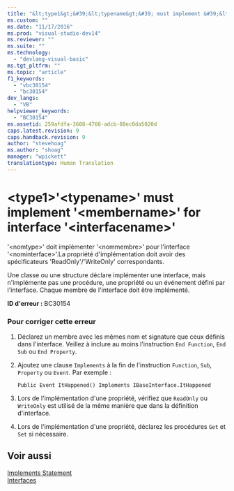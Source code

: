 ```yaml
---
title: "&lt;type1&gt;&#39;&lt;typename&gt;&#39; must implement &#39;&lt;membername&gt;&#39; for interface &#39;&lt;interfacename&gt;&#39; | Microsoft Docs"
ms.custom: ""
ms.date: "11/17/2016"
ms.prod: "visual-studio-dev14"
ms.reviewer: ""
ms.suite: ""
ms.technology: 
  - "devlang-visual-basic"
ms.tgt_pltfrm: ""
ms.topic: "article"
f1_keywords: 
  - "vbc30154"
  - "bc30154"
dev_langs: 
  - "VB"
helpviewer_keywords: 
  - "BC30154"
ms.assetid: 259afdfa-3608-4760-adcb-88ec0da5020d
caps.latest.revision: 9
caps.handback.revision: 9
author: "stevehoag"
ms.author: "shoag"
manager: "wpickett"
translationtype: Human Translation
---
```

# &lt;type1&gt;&#39;&lt;typename&gt;&#39; must implement &#39;&lt;membername&gt;&#39; for interface &#39;&lt;interfacename&gt;&#39;
'\<nomtype\>' doit implémenter '\<nommembre\>' pour l'interface '\<nominterface\>'.La propriété d'implémentation doit avoir des spécificateurs 'ReadOnly'\/'WriteOnly' correspondants.  
  
 Une classe ou une structure déclare implémenter une interface, mais n'implémente pas une procédure, une propriété ou un événement défini par l'interface.  Chaque membre de l'interface doit être implémenté.  
  
 **ID d'erreur :** BC30154  
  
### Pour corriger cette erreur  
  
1.  Déclarez un membre avec les mêmes nom et signature que ceux définis dans l'interface.  Veillez à inclure au moins l'instruction `End Function`, `End Sub` ou `End Property`.  
  
2.  Ajoutez une clause `Implements` à la fin de l'instruction `Function`, `Sub`, `Property` ou `Event`.  Par exemple :  
  
    ```  
    Public Event ItHappened() Implements IBaseInterface.ItHappened  
    ```  
  
3.  Lors de l'implémentation d'une propriété, vérifiez que `ReadOnly` ou `WriteOnly` est utilisé de la même manière que dans la définition d'interface.  
  
4.  Lors de l'implémentation d'une propriété, déclarez les procédures `Get` et `Set` si nécessaire.  
  
## Voir aussi  
 [Implements Statement](../../../visual-basic/language-reference/statements/implements-statement.md)   
 [Interfaces](../../../visual-basic/programming-guide/language-features/interfaces/index.md)